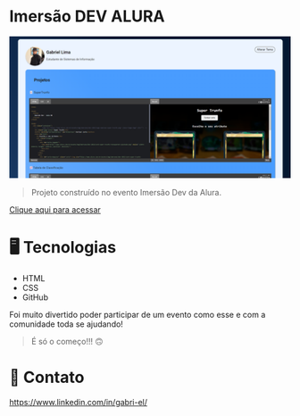 # Imersão DEV ALURA

![preview](./.github/preview.png)


>Projeto construído no evento Imersão Dev da Alura.

[Clique aqui para acessar](https://limanada.github.io/imersao-Alura//)

# 🖥️ Tecnologias
  - HTML
  - CSS
  - GitHub

Foi muito divertido poder participar de um evento como esse e com a comunidade toda se ajudando! 

>É só o começo!!! 🙃

# 📨 Contato
https://www.linkedin.com/in/gabri-el/